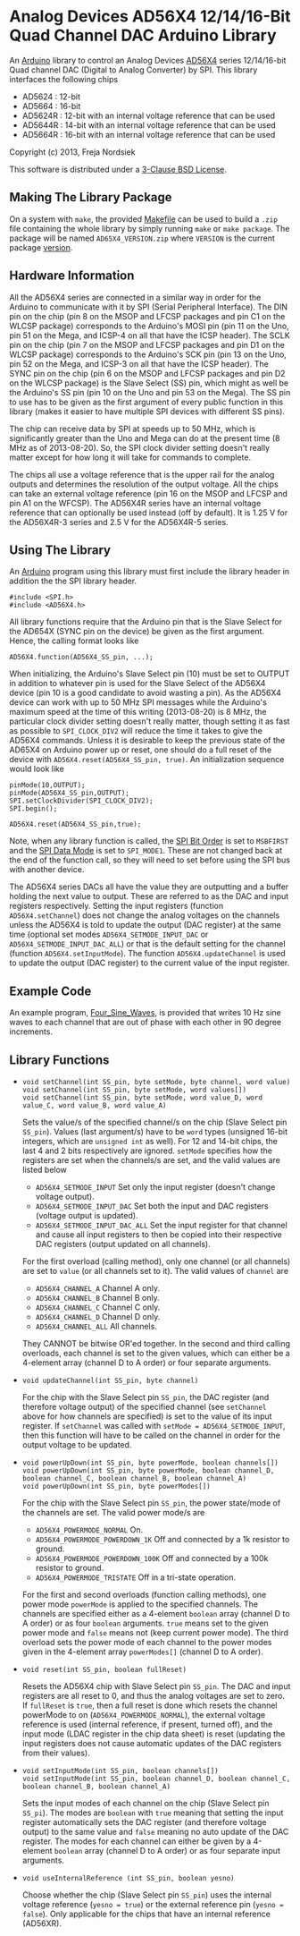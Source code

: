 Analog Devices AD56X4 12/14/16-Bit Quad Channel DAC Arduino Library
===================================================================

An [Arduino](http://arduino.cc) library to control an Analog Devices [AD56X4](http://www.analog.com/en/digital-to-analog-converters/da-converters/ad5624r/products/product.html?doc=AD5624R_5644R_5664R.PDF) series 12/14/16-bit Quad channel DAC (Digital to Analog Converter) by SPI. This library interfaces the following chips

* AD5624  : 12-bit
* AD5664  : 16-bit
* AD5624R : 12-bit with an internal voltage reference that can be used
* AD5644R : 14-bit with an internal voltage reference that can be used
* AD5664R : 16-bit with an internal voltage reference that can be used


Copyright (c) 2013, Freja Nordsiek

This software is distributed under a [3-Clause BSD License](./LICENSE.txt).



Making The Library Package
--------------------------

On a system with `make`, the provided [Makefile](./Makefile) can be used to build a `.zip` file containing the whole library by simply running `make` or `make package`. The package will be named `AD65X4_VERSION.zip` where `VERSION` is the current package [version](./VERSION.txt).



Hardware Information
--------------------

All the AD56X4 series are connected in a similar way in order for the Arduino to communicate with it by SPI (Serial Peripheral Interface). The DIN pin on the chip (pin 8 on the MSOP and LFCSP packages and pin C1 on the WLCSP package) corresponds to the Arduino's MOSI pin (pin 11 on the Uno, pin 51 on the Mega, and ICSP-4 on all that have the ICSP header). The SCLK pin on the chip (pin 7 on the MSOP and LFCSP packages and pin D1 on the WLCSP package) corresponds to the Arduino's SCK pin (pin 13 on the Uno, pin 52 on the Mega, and ICSP-3 on all that have the ICSP header). The SYNC pin on the chip (pin 6 on the MSOP and LFCSP packages and pin D2 on the WLCSP package) is the Slave Select (SS) pin, which might as well be the Arduino's SS pin (pin 10 on the Uno and pin 53 on the Mega). The SS pin to use has to be given as the first argument of every public function in this library (makes it easier to have multiple SPI devices with different SS pins).

The chip can receive data by SPI at speeds up to 50 MHz, which is significantly greater than the Uno and Mega can do at the present time (8 MHz as of 2013-08-20). So, the SPI clock divider setting doesn't really matter except for how long it will take for commands to complete.

The chips all use a voltage reference that is the upper rail for the analog outputs and determines the resolution of the output voltage. All the chips can take an external voltage reference (pin 16 on the MSOP and LFCSP and pin A1 on the WFCSP). The AD56X4R series have an internal voltage reference that can optionally be used instead (off by default). It is 1.25 V for the AD56X4R-3 series and 2.5 V for the AD56X4R-5 series.



Using The Library
-----------------

An [Arduino](http://arduino.cc) program using this library must first include the library header in addition the the SPI library header.

```Arduino
#include <SPI.h>
#include <AD56X4.h>
```

All library functions require that the Arduino pin that is the Slave Select for the AD654X (SYNC pin on the device) be given as the first argument. Hence, the calling format looks like

```Arduino
AD56X4.function(AD56X4_SS_pin, ...);
```

When initializing, the Arduino's Slave Select pin (10) must be set to OUTPUT in addition to whatever pin is used for the Slave Select of the AD56X4 device (pin 10 is a good candidate to avoid wasting a pin). As the AD56X4 device can work with up to 50 MHz SPI messages while the Arduino's maximum speed at the time of this writing (2013-08-20) is 8 MHz, the particular clock divider setting doesn't really matter, though setting it as fast as possible to `SPI_CLOCK_DIV2` will reduce the time it takes to give the AD56X4 commands. Unless it is desirable to keep the previous state of the AD65X4 on Arduino power up or reset, one should do a full reset of the device with `AD56X4.reset(AD56X4_SS_pin, true)`. An initialization sequence would look like

```Arduino
pinMode(10,OUTPUT);
pinMode(AD56X4_SS_pin,OUTPUT);
SPI.setClockDivider(SPI_CLOCK_DIV2);
SPI.begin();

AD56X4.reset(AD56X4_SS_pin,true);
```

Note, when any library function is called, the [SPI Bit Order](http://arduino.cc/en/Reference/SPISetBitOrder) is set to `MSBFIRST` and the [SPI Data Mode](http://arduino.cc/en/Reference/SPISetDataMode) is set to `SPI_MODE1`. These are not changed back at the end of the function call, so they will need to set before using the SPI bus with another device.

The AD56X4 series DACs all have the value they are outputting and a buffer holding the next value to output. These are referred to as the DAC and input registers respectively. Setting the input registers (function `AD56X4.setChannel`) does not change the analog voltages on the channels unless the AD56X4 is told to update the output (DAC register) at the same time (optional set modes `AD56X4_SETMODE_INPUT_DAC` or `AD56X4_SETMODE_INPUT_DAC_ALL`) or that is the default setting for the channel (function `AD56X4.setInputMode`). The function `AD56X4.updateChannel` is used to update the output (DAC register) to the current value of the input register.



Example Code
------------

An example program, [Four_Sine_Waves](./examples/Four_Sine_Waves/Four_Sine_Waves.ino), is provided that writes 10 Hz sine waves to each channel that are out of phase with each other in 90 degree increments.



Library Functions
-----------------

*   ```Arduino
    void setChannel(int SS_pin, byte setMode, byte channel, word value)
    void setChannel(int SS_pin, byte setMode, word values[])
    void setChannel(int SS_pin, byte setMode, word value_D, word value_C, word value_B, word value_A)
    ```
    
    Sets the value/s of the specified channel/s on the chip (Slave Select pin `SS_pin`). Values (last argument/s) have to be `word` types (unsigned 16-bit integers, which are `unsigned int` as well). For 12 and 14-bit chips, the last 4 and 2 bits respectively are ignored. `setMode` specifies how the registers are set when the channels/s are set, and the valid values are listed below
    
    *   `AD56X4_SETMODE_INPUT`          Set only the input register (doesn't change voltage output).
    *   `AD56X4_SETMODE_INPUT_DAC`      Set both the input and DAC registers (voltage output is updated).
    *   `AD56X4_SETMODE_INPUT_DAC_ALL`  Set the input register for that channel and cause all input registers to then be copied into their respective DAC registers (output updated on all channels).
    
    For the first overload (calling method), only one channel (or all channels) are set to `value` (or all channels set to it). The valid values of `channel` are
    
    *   `AD56X4_CHANNEL_A`    Channel A only.
    *   `AD56X4_CHANNEL_B`    Channel B only.
    *   `AD56X4_CHANNEL_C`    Channel C only.
    *   `AD56X4_CHANNEL_D`    Channel D only.
    *   `AD56X4_CHANNEL_ALL`  All channels.
    
    They CANNOT be bitwise OR'ed together. In the second and third calling overloads, each channel is set to the given values, which can either be a 4-element array (channel D to A order) or four separate arguments.

*   ```Arduino
    void updateChannel(int SS_pin, byte channel)
    ````
    
    For the chip with the Slave Select pin `SS_pin`, the DAC register (and therefore voltage output) of the specified channel (see `setChannel` above for how channels are specified) is set to the value of its input register. If `setChannel` was called with `setMode = AD56X4_SETMODE_INPUT`, then this function will have to be called on the channel in order for the output voltage to be updated.

*   ```Arduino
    void powerUpDown(int SS_pin, byte powerMode, boolean channels[])
    void powerUpDown(int SS_pin, byte powerMode, boolean channel_D, boolean channel_C, boolean channel_B, boolean channel_A)
    void powerUpDown(int SS_pin, byte powerModes[])
    ```
    
    For the chip with the Slave Select pin `SS_pin`, the power state/mode of the channels are set. The valid power mode/s are
    
    *   `AD56X4_POWERMODE_NORMAL`          On.
    *   `AD56X4_POWERMODE_POWERDOWN_1K`    Off and connected by a 1k resistor to ground.
    *   `AD56X4_POWERMODE_POWERDOWN_100K`  Off and connected by a 100k resistor to ground.
    *   `AD56X4_POWERMODE_TRISTATE`        Off in a tri-state operation.
    
    For the first and second overloads (function calling methods), one power mode `powerMode` is applied to the specified channels. The channels are specified either as a 4-element `boolean` array (channel D to A order) or as four `boolean` arguments. `true` means set to the given power mode and `false` means not (keep current power mode). The third overload sets the power mode of each channel to the power modes given in the 4-element array `powerModes[]` (channel D to A order).

*   ```Arduino    
    void reset(int SS_pin, boolean fullReset)
    ```
    
    Resets the AD56X4 chip with Slave Select pin `SS_pin`. The DAC and input registers are all reset to 0, and thus the analog voltages are set to zero. If `fullReset` is `true`, then a full reset is done which resets the channel powerMode to on (`AD56X4_POWERMODE_NORMAL`), the external voltage reference is used (internal reference, if present, turned off), and the input mode (LDAC register in the chip data sheet) is reset (updating the input registers does not cause automatic updates of the DAC registers from their values). 

*   ```Arduino
    void setInputMode(int SS_pin, boolean channels[])
    void setInputMode(int SS_pin, boolean channel_D, boolean channel_C, boolean channel_B, boolean channel_A)
    ```
    
    Sets the input modes of each channel on the chip (Slave Select pin `SS_pi`). The modes are `boolean` with `true` meaning that setting the input register automatically sets the DAC register (and therefore voltage output) to the same value and `false` meaning no auto update of the DAC register. The modes for each channel can either be given by a 4-element `boolean` array (channel D to A order) or as four separate input arguments.

*   ```Arduino
    void useInternalReference (int SS_pin, boolean yesno)
    ```
    
    Choose whether the chip (Slave Select pin `SS_pin`) uses the internal voltage reference (`yesno = true`) or the external reference pin (`yesno = false`). Only applicable for the chips that have an internal reference (AD56XR).
